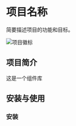 # 项目名称

简要描述项目的功能和目标。

![项目徽标](https://n.sinaimg.cn/sinakd10123/56/w690h966/20210418/8f90-knvsnuh3426644.jpg)

## 项目简介

这是一个组件库

## 安装与使用

### 安装

